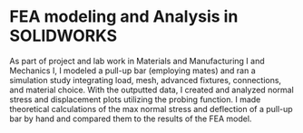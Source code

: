# FEA modeling and Analysis in SOLIDWORKS 

As part of project and lab work in Materials and Manufacturing I and Mechanics I, I modeled a pull-up bar (employing mates) and ran a simulation study integrating load, mesh, advanced fixtures, connections, and material choice. With the outputted data, I created and analyzed normal stress and displacement plots utilizing the probing function. I made theoretical calculations of the max normal stress and deflection of a pull-up bar by hand and compared them to the results of the FEA model. 
